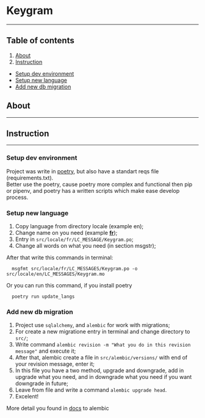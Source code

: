 # Keygram
<hr>

## Table of contents

1. [About](#about)
2. [Instruction](#instruction)
- [Setup dev environment](#setup_dev_environment)
- [Setup new language](#setup_new_language)
- [Add new db migration](#add_new_migration)

<a name='about'/>

## About
<hr>

<a name='instruction'/>

## Instruction
<hr>

<a name='setup_dev_environment'/>

### Setup dev environment

Project was write in [poetry](https://python-poetry.org/), but also have a standart reqs file (requirements.txt).
<br>
Better use the poetry, cause poetry more complex and functional then pip or pipenv, and poetry has a written scripts which make ease develop process.

<a name='setup_new_language'/>

### Setup new language

1. Copy language from directory locale (example en);
2. Change name on you need (example **<u>fr</u>**);
3. Entry in `src/locale/fr/LC_MESSAGE/Keygram.po`; 
4. Change all words on what you need (in section msgstr);

After that write this commands in terminal:

```
  msgfmt src/locale/fr/LC_MESSAGES/Keygram.po -o src/locale/en/LC_MESSAGES/Keygram.mo
```

Or you can run this command, if you install poetry

```
  poetry run update_langs
```

<a name='add_new_migration'/>

### Add new db migration

1. Project use ```sqlalchemy```, and ```alembic``` for work with migrations;
2. For create a new migratione entry in terminal and change directory to ```src/```;
3. Write command ```alembic revision -m "What you do in this revision message"``` and execute it;
4. After that, alembic create a file in ```src/alembic/versions/``` with end of your revision message, enter it;
5. In this file you have a two method, upgrade and downgrade, add in upgrade what you need, and in downgrade what you need if you want downgrade in future;
6. Leave from file and write a command ```alembic upgrade head```.
7. Excelent!

More detail you found in [docs](https://alembic.sqlalchemy.org/en/latest/tutorial.html) to alembic
